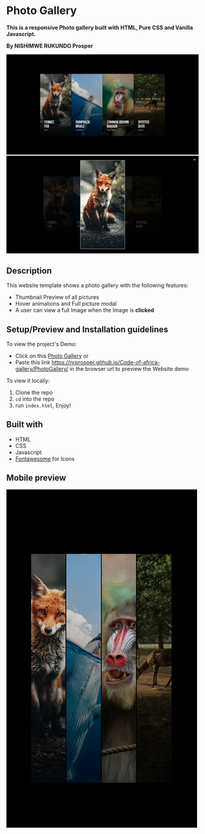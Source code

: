 # Photo Gallery
**This is a responsive Photo gallery built with HTML, Pure CSS and Vanilla Javascript.**

**By NISHIMWE RUKUNDO Prosper**

![Photo Gallery Demo](./public/preview.png)
![Photo Gallery Demo](./public/preview3.png)

## Description

This website template shows a photo gallery with the following features:
* Thumbnail Preview of all pictures
* Hover animations and Full picture modal
* A user can view a full Image when the Image is **clicked**

## Setup/Preview and Installation guidelines

To view the project's Demo:
* Click on this [Photo Gallery](https://nrprosper.github.io/Code-of-africa-gallery/PhotoGallery/) or
* Paste this link https://nrprosper.github.io/Code-of-africa-gallery/PhotoGallery/ in the browser url to preview the Website demo

To view it locally:
1. Clone the repo
2. `cd` into the repo
3. run `index.html`, Enjoy!


## Built with
* HTML
* CSS
* Javascript
* [Fontawesome](https://fontawesome.com/) for Icons

## Mobile preview
![Photo Gallery Demo](./public/preview-2.png)

